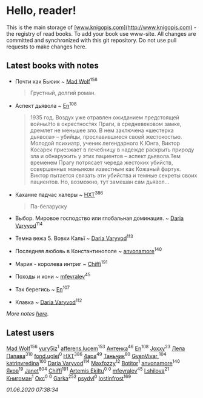 # Hello, reader!
This is the main storage of [www.knigopis.com](http://www.knigopis.com) - the registry of read books.
To add your book use www-site. All changes are committed and synchronized with this git repository.
Do not use pull requests to make changes here.


## Latest books with notes
* Почти как Бьюик ~ [Mad Wolf](users/947/94738840-vkontakte)<sup>156</sup>
    > Грустный, долгий роман.

* Аспект дьявола ~ [En](users/333/333646551-vkontakte)<sup>108</sup>
    > 1935 год. Воздух уже отравлен ожиданием предстоящей войны.Но в окрестностях Праги, в средневековом замке, дремлет не меньшее зло. В нем заключена «шестерка дьявола» – убийцы, прославившиеся своей жестокостью. Молодой психиатр, ученик легендарного К.Юнга, Виктор Косарек приезжает в лечебницу в надежде раскрыть природу зла и обнаружить у этих пациентов – аспект дьявола.Тем временем Прагу потрясает череда жестоких убийств, совершенных маньяком известным как Кожаный фартук. Виктор пытается связать эти убийства и темные секреты своих пациентов. Но, возможно, тут замешан сам дьявол...

* Каханне падчас халеры ~ [HXT](users/100/100002563462782-facebook)<sup>386</sup>
    > Па-беларуску

* Выбор. Мировое господство или глобальная доминация. ~ [Daria Varyvod](users/829/829893410524253-facebook)<sup>114</sup>

* Темна вежа 5. Вовки Кальї ~ [Daria Varyvod](users/829/829893410524253-facebook)<sup>113</sup>

* Последняя любовь в Константинополе ~ [anvonamore](users/595/5957175-vkontakte)<sup>140</sup>

* Мария - королева интриг ~ [Chiffi](users/105/105831994080785626680-google)<sup>191</sup>

* Походы и кони ~ [mfevralev](users/140/140966150-vkontakte)<sup>45</sup>

* Так берегись ~ [En](users/333/333646551-vkontakte)<sup>107</sup>

* Клавка ~ [Daria Varyvod](users/829/829893410524253-facebook)<sup>112</sup>


_More notes [here](latest_books_with_notes.md)._


## Latest users
[Mad Wolf](users/947/94738840-vkontakte)<sup>156</sup> 
[yury5iz](users/858/858998239-yandex)<sup>1</sup> 
[afferens.lucem](users/196/196071655-vkontakte)<sup>153</sup> 
[Антенка](users/118/118158645037334943900-google)<sup>46</sup> 
[En](users/333/333646551-vkontakte)<sup>108</sup> 
[Joxxy](users/109/109128632962928278575-google)<sup>23</sup> 
[Лела Папава](users/761/76187635-vkontakte)<sup>310</sup> 
[fond.uglei](users/108/108648895381755785207-google)<sup>0</sup> 
[HXT](users/100/100002563462782-facebook)<sup>386</sup> 
[4apa](users/117/117392596378069249667-google)<sup>49</sup> 
[Таньчик](users/209/2096581563762610-facebook)<sup>80</sup> 
[GvenVivar ](users/158/158266434925901-facebook)<sup>104</sup> 
[katrinvredina](users/233/2336755-vkontakte)<sup>100</sup> 
[Daria Varyvod](users/829/829893410524253-facebook)<sup>114</sup> 
[Maxfozzy](users/107/107378796665154363606-google)<sup>12</sup> 
[Botitor](users/116/116288722371780885375-google)<sup>1</sup> 
[anvonamore](users/595/5957175-vkontakte)<sup>140</sup> 
[Яков](users/117/117277044284589498872-google)<sup>19</sup> 
[Janet](users/108/108113656204404967440-google)<sup>804</sup> 
[Chiffi](users/105/105831994080785626680-google)<sup>191</sup> 
[Artemis Ekiltu](users/110/110561039693397831976-google)<sup>0</sup> 
[](users/273/2730725403881311-facebook)<sup>0</sup> 
[mfevralev](users/140/140966150-vkontakte)<sup>45</sup> 
[l.shilova](users/101/10123344-vkontakte)<sup>21</sup> 
[Книгоман](users/179/1790827924355710-facebook)<sup>1</sup> 
[Окс](users/111/111440266788495776662-google)<sup>0</sup> 
[](users/956/9563626166489439632-mailru)<sup>0</sup> 
[Garka](users/115/115753719718250012620-google)<sup>252</sup> 
[psydvl](users/393/39333502-vkontakte)<sup>0</sup> 
[lostinfrost](users/217/217891524-vkontakte)<sup>169</sup> 


_01.06.2020 07:38:34_
